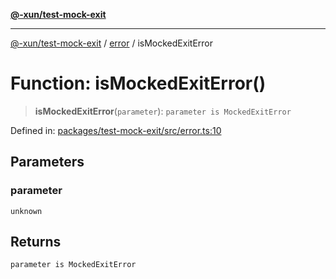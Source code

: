[**@-xun/test-mock-exit**](../../README.md)

***

[@-xun/test-mock-exit](../../README.md) / [error](../README.md) / isMockedExitError

# Function: isMockedExitError()

> **isMockedExitError**(`parameter`): `parameter is MockedExitError`

Defined in: [packages/test-mock-exit/src/error.ts:10](https://github.com/Xunnamius/test-utils/blob/b4fb0bab66c3d29e17ca8c1ff0e80158ff568acc/packages/test-mock-exit/src/error.ts#L10)

## Parameters

### parameter

`unknown`

## Returns

`parameter is MockedExitError`
